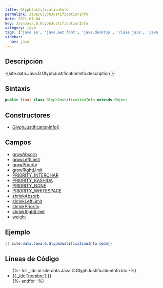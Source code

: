 ```yaml
---
title: GlyphJustificationInfo
permalink: Java/GlyphJustificationInfo
date: 2021-01-04
key: JavaJava.G.GlyphJustificationInfo
category: java
tags: ['java se', 'java.awt.font', 'java.desktop', 'clase java', 'Java 1.0']
sidebar: 
  nav: java
---
```


## Descripción
{{site.data.Java.G.GlyphJustificationInfo.description }}

## Sintaxis
~~~java
public final class GlyphJustificationInfo extends Object
~~~

## Constructores
* [GlyphJustificationInfo()](/Java/GlyphJustificationInfo/GlyphJustificationInfo/)

## Campos
* [growAbsorb](/Java/GlyphJustificationInfo/growAbsorb)
* [growLeftLimit](/Java/GlyphJustificationInfo/growLeftLimit)
* [growPriority](/Java/GlyphJustificationInfo/growPriority)
* [growRightLimit](/Java/GlyphJustificationInfo/growRightLimit)
* [PRIORITY_INTERCHAR](/Java/GlyphJustificationInfo/PRIORITY_INTERCHAR)
* [PRIORITY_KASHIDA](/Java/GlyphJustificationInfo/PRIORITY_KASHIDA)
* [PRIORITY_NONE](/Java/GlyphJustificationInfo/PRIORITY_NONE)
* [PRIORITY_WHITESPACE](/Java/GlyphJustificationInfo/PRIORITY_WHITESPACE)
* [shrinkAbsorb](/Java/GlyphJustificationInfo/shrinkAbsorb)
* [shrinkLeftLimit](/Java/GlyphJustificationInfo/shrinkLeftLimit)
* [shrinkPriority](/Java/GlyphJustificationInfo/shrinkPriority)
* [shrinkRightLimit](/Java/GlyphJustificationInfo/shrinkRightLimit)
* [weight](/Java/GlyphJustificationInfo/weight)

## Ejemplo
~~~java
{{ site.data.Java.G.GlyphJustificationInfo.code}}
~~~

## Líneas de Código
<ul>
{%- for _ldc in site.data.Java.G.GlyphJustificationInfo.ldc -%}
   <li>
       <a href="{{_ldc['url'] }}">{{ _ldc['nombre'] }}</a>
   </li>
{%- endfor -%}
</ul>
